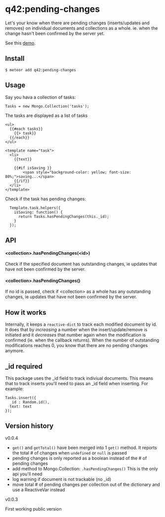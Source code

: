 # q42:pending-changes
Let's your know when there are pending changes (inserts/updates and removes) on individual documents and collections as a whole. ie. when the change hasn't been confirmed by the server yet.

See this [demo](http://demo-pending-changes.meteor.com/).

## Install

`$ meteor add q42:pending-changes`

## Usage 

Say you hava a collection of tasks:

```
Tasks = new Mongo.Collection('tasks');

```

The tasks are displayed as a list of tasks


```
<ul>
  {{#each tasks}}
    {{> task}}
  {{/each}}
</ul>

```

```
<template name="task">
  <li>
    {{text}}
    
    {{#if isSaving }}
        <span style="background-color: yellow; font-size: 80%;">saving...</span>
    {{/if}}
  </li>
</template>
```

Check if the task has pending changes:

```
  Template.task.helpers({
    isSaving: function() {
      return Tasks.hasPendingChanges(this._id);
    }
  });
```

## API

#### \<collection\>.hasPendingChanges(\<id>)
Check if the specified document has outstanding changes, ie updates that have not been confirmed by the server.

#### \<collection\>.hasPendingChanges()
If no id is passed, check if \<collection> as a whole has any outstanding changes, ie updates that have not been confirmed by the server.

## How it works
Internally, it keeps a `reactive-dict` to track each modified document by id. It does that by *increasing* a number when the insert/update/remove is initiated and it *decreases* that number again when the modification is confirmed (ie. when the callback returns). When the number of outstanding modifications reaches 0, you know that there are no pending changes anymore.

## _id required
This package uses the _id field to track indiviual documents. This means that to track inserts you'll need to pass an _id field when inserting. For example:

```
Tasks.insert({
  _id : Random.id(),
  text: text
});
```

## Version history

v0.0.4


- `get()` and `getTotal()` have been merged into 1 `get()` method. It reports the total # of changes when `undefined` or `null` is passed
- pending changes is only reported as a boolean instead of the # of pending changes
- add method to Mongo.Collection: `.hasPendingChanges()` This is the only api you'll need
- log warning if document is not trackable (no _id)
- move total # of pending changes per collection out of the dictionary and use a ReactiveVar instead

v0.0.3

First working public version
